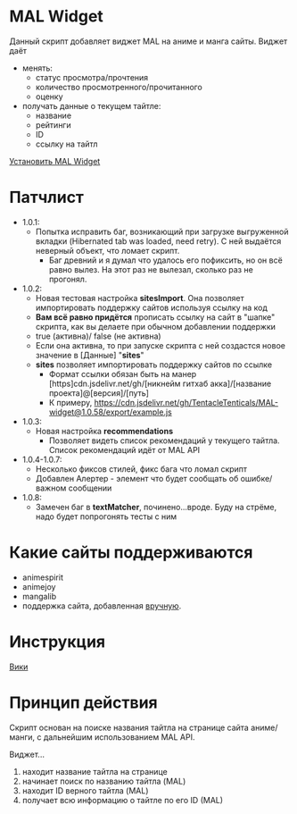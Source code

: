 # MAL Widget

Данный скрипт добавляет виджет MAL на аниме и манга сайты.
Виджет даёт
* менять:
  * статус просмотра/прочтения
  * количество просмотренного/прочитанного
  * оценку
* получать данные о текущем тайтле:
  * название
  * рейтинги
  * ID
  * ссылку на тайтл

[Установить MAL Widget](https://raw.githubusercontent.com/TentacleTenticals/MAL-widget/refs/heads/main/main/main.user.js)

# Патчлист
* 1.0.1:
  * Попытка исправить баг, возникающий при загрузке выгруженной вкладки (Hibernated tab was loaded, need retry). С ней выдаётся неверный объект, что ломает скрипт.
    * Баг древний и я думал что удалось его пофиксить, но он всё равно вылез. На этот раз не вылезал, сколько раз не прогонял.
* 1.0.2:
  * Новая тестовая настройка **sitesImport**. Она позволяет импортировать поддержку сайтов используя ссылку на код
  * **Вам всё равно придётся** прописать ссылку на сайт в "шапке" скрипта, как вы делаете при обычном добавлении поддержки
  * true (активна)/ false (не активна)
  * Если она активна, то при запуске скрипта с ней создастся новое значение в [Данные] "**sites**"
  * **sites** позволяет импортировать поддержку сайтов по ссылке
    * Формат ссылки обязан быть на манер [https]cdn.jsdelivr.net/gh/[никнейм гитхаб акка]/[название проекта]@[версия]/[путь]
    * К примеру, https://cdn.jsdelivr.net/gh/TentacleTenticals/MAL-widget@1.0.58/export/example.js
* 1.0.3:
  * Новая настройка **recommendations**
    * Позволяет видеть список рекомендаций у текущего тайтла. Список рекомендаций идёт от MAL API
* 1.0.4-1.0.7:
  * Несколько фиксов стилей, фикс бага что ломал скрипт
  * Добавлен Алертер - элемент что будет сообщать об ошибке/важном сообщении
* 1.0.8:
  * Замечен баг в **textMatcher**, починено...вроде. Буду на стрёме, надо будет попрогонять тесты с ним

# Какие сайты поддерживаются
* animespirit
* animejoy
* mangalib
* поддержка сайта, добавленная [вручную](https://github.com/TentacleTenticals/MAL-widget/wiki/%D0%A1%D0%BF%D0%B8%D1%81%D0%BE%D0%BA-%D0%BF%D0%BE%D0%B4%D0%B4%D0%B5%D1%80%D0%B6%D0%B8%D0%B2%D0%B0%D0%B5%D0%BC%D1%8B%D1%85-%D1%81%D0%B0%D0%B9%D1%82%D0%BE%D0%B2#%D0%B4%D0%BE%D0%B1%D0%B0%D0%B2%D0%BB%D0%B5%D0%BD%D0%B8%D0%B5-%D0%BF%D0%BE%D0%B4%D0%B4%D0%B5%D1%80%D0%B6%D0%BA%D0%B8-%D0%B4%D0%BB%D1%8F-%D0%BA%D0%B0%D0%BA%D0%BE%D0%B3%D0%BE-%D0%BB%D0%B8%D0%B1%D0%BE-%D1%81%D0%B0%D0%B9%D1%82%D0%B0).

# Инструкция
[Вики](https://github.com/TentacleTenticals/MAL-widget/wiki)

# Принцип действия
Скрипт основан на поиске названия тайтла на странице сайта аниме/манги, с дальнейшим использованием MAL API.

Виджет...
 1. находит название тайтла на странице
 2. начинает поиск по названию тайтла (MAL)
 3. находит ID верного тайтла (MAL)
 4. получает всю информацию о тайтле по его ID (MAL)
